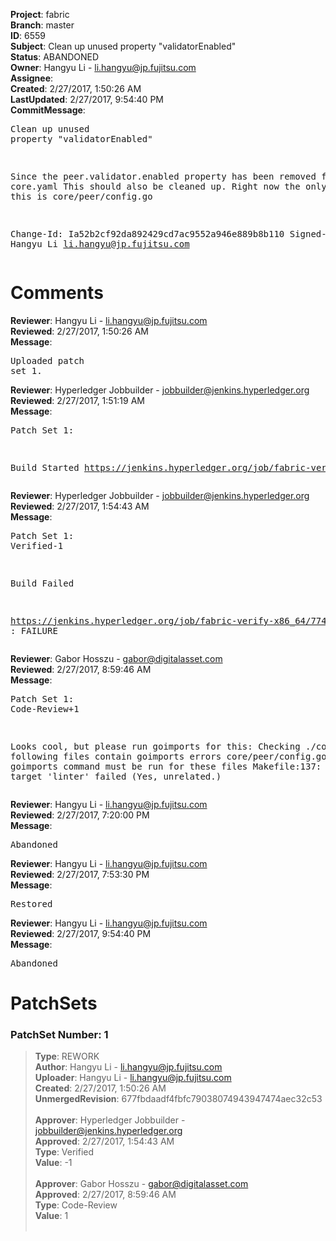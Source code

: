 <strong>Project</strong>: fabric<br><strong>Branch</strong>: master<br><strong>ID</strong>: 6559<br><strong>Subject</strong>: Clean up unused property "validatorEnabled"<br><strong>Status</strong>: ABANDONED<br><strong>Owner</strong>: Hangyu Li - li.hangyu@jp.fujitsu.com<br><strong>Assignee</strong>:<br><strong>Created</strong>: 2/27/2017, 1:50:26 AM<br><strong>LastUpdated</strong>: 2/27/2017, 9:54:40 PM<br><strong>CommitMessage</strong>:<br><pre>Clean up unused property "validatorEnabled"

Since the peer.validator.enabled property has been removed from core.yaml
This should also be cleaned up. Right now the only place uses this is
core/peer/config.go

Change-Id: Ia52b2cf92da892429cd7ac9552a946e889b8b110
Signed-off-by: Hangyu Li <li.hangyu@jp.fujitsu.com>
</pre><h1>Comments</h1><strong>Reviewer</strong>: Hangyu Li - li.hangyu@jp.fujitsu.com<br><strong>Reviewed</strong>: 2/27/2017, 1:50:26 AM<br><strong>Message</strong>: <pre>Uploaded patch set 1.</pre><strong>Reviewer</strong>: Hyperledger Jobbuilder - jobbuilder@jenkins.hyperledger.org<br><strong>Reviewed</strong>: 2/27/2017, 1:51:19 AM<br><strong>Message</strong>: <pre>Patch Set 1:

Build Started https://jenkins.hyperledger.org/job/fabric-verify-x86_64/7744/</pre><strong>Reviewer</strong>: Hyperledger Jobbuilder - jobbuilder@jenkins.hyperledger.org<br><strong>Reviewed</strong>: 2/27/2017, 1:54:43 AM<br><strong>Message</strong>: <pre>Patch Set 1: Verified-1

Build Failed 

https://jenkins.hyperledger.org/job/fabric-verify-x86_64/7744/ : FAILURE</pre><strong>Reviewer</strong>: Gabor Hosszu - gabor@digitalasset.com<br><strong>Reviewed</strong>: 2/27/2017, 8:59:46 AM<br><strong>Message</strong>: <pre>Patch Set 1: Code-Review+1

Looks cool, but please run goimports for this:
Checking ./core
The following files contain goimports errors
core/peer/config.go
The goimports command must be run for these files
Makefile:137: recipe for target 'linter' failed
(Yes, unrelated.)</pre><strong>Reviewer</strong>: Hangyu Li - li.hangyu@jp.fujitsu.com<br><strong>Reviewed</strong>: 2/27/2017, 7:20:00 PM<br><strong>Message</strong>: <pre>Abandoned</pre><strong>Reviewer</strong>: Hangyu Li - li.hangyu@jp.fujitsu.com<br><strong>Reviewed</strong>: 2/27/2017, 7:53:30 PM<br><strong>Message</strong>: <pre>Restored</pre><strong>Reviewer</strong>: Hangyu Li - li.hangyu@jp.fujitsu.com<br><strong>Reviewed</strong>: 2/27/2017, 9:54:40 PM<br><strong>Message</strong>: <pre>Abandoned</pre><h1>PatchSets</h1><h3>PatchSet Number: 1</h3><blockquote><strong>Type</strong>: REWORK<br><strong>Author</strong>: Hangyu Li - li.hangyu@jp.fujitsu.com<br><strong>Uploader</strong>: Hangyu Li - li.hangyu@jp.fujitsu.com<br><strong>Created</strong>: 2/27/2017, 1:50:26 AM<br><strong>UnmergedRevision</strong>: 677fbdaadf4fbfc79038074943947474aec32c53<br><br><strong>Approver</strong>: Hyperledger Jobbuilder - jobbuilder@jenkins.hyperledger.org<br><strong>Approved</strong>: 2/27/2017, 1:54:43 AM<br><strong>Type</strong>: Verified<br><strong>Value</strong>: -1<br><br><strong>Approver</strong>: Gabor Hosszu - gabor@digitalasset.com<br><strong>Approved</strong>: 2/27/2017, 8:59:46 AM<br><strong>Type</strong>: Code-Review<br><strong>Value</strong>: 1<br><br></blockquote>